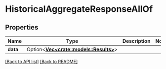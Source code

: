 # HistoricalAggregateResponseAllOf

## Properties

Name | Type | Description | Notes
------------ | ------------- | ------------- | -------------
**data** | Option<[**Vec&lt;crate::models::Results&gt;**](Results.md)> |  | 

[[Back to API list]](../README.md#documentation-for-api-endpoints) [[Back to README]](../README.md)


